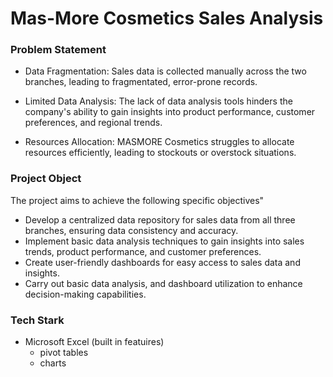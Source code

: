 # Mas-More Cosmetics Sales Analysis

### Problem Statement
- Data Fragmentation: Sales data is collected manually across the two branches, leading to fragmentated, error-prone records.

- Limited Data Analysis: The lack of data analysis tools hinders the company's ability to gain insights into product performance, customer preferences, and regional trends.

- Resources Allocation: MASMORE Cosmetics struggles to allocate resources efficiently, leading to stockouts or overstock situations.

### Project Object
The project aims to achieve the following specific objectives"
- Develop a centralized data repository for sales data from all three branches, ensuring data consistency and accuracy.
- Implement basic data analysis techniques to gain insights into sales trends, product performance, and customer preferences.
- Create user-friendly dashboards for easy access to sales data and insights.
- Carry out basic data analysis, and dashboard utilization to enhance decision-making capabilities.


### Tech Stark
- Microsoft Excel (built in featuires)
    - pivot tables 
    - charts

